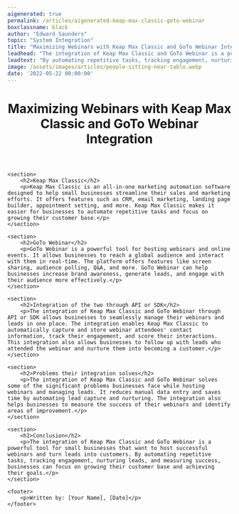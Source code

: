 ```yaml
---
aigenerated: true
permalink: /articles/aigenerated-keap-max-classic-goto-webinar
boxclassname: black
author: "Edward Saunders"
topic: "System Integration"
title: "Maximizing Webinars with Keap Max Classic and GoTo Webinar Integration"
leadhead: "The integration of Keap Max Classic and GoTo Webinar is a powerful tool for small businesses that want to host successful webinars and turn leads into customers"
leadtext: "By automating repetitive tasks, tracking engagement, nurturing leads, and measuring success, businesses can focus on growing their customer base and achieving their goals."
image: /assets/images/articles/people-sitting-near-table.webp
date: '2022-05-22 00:00:00'
---
```

<div class="arttext">	<header>
		<h1>Maximizing Webinars with Keap Max Classic and GoTo Webinar Integration</h1>
	</header>

	<section>
		<h2>Keap Max Classic</h2>
		<p>Keap Max Classic is an all-in-one marketing automation software designed to help small businesses streamline their sales and marketing efforts. It offers features such as CRM, email marketing, landing page builder, appointment setting, and more. Keap Max Classic makes it easier for businesses to automate repetitive tasks and focus on growing their customer base.</p>
	</section>

	<section>
		<h2>GoTo Webinar</h2>
		<p>GoTo Webinar is a powerful tool for hosting webinars and online events. It allows businesses to reach a global audience and interact with them in real-time. The platform offers features like screen sharing, audience polling, Q&A, and more. GoTo Webinar can help businesses increase brand awareness, generate leads, and engage with their audience more effectively.</p>
	</section>

	<section>
		<h2>Integration of the two through API or SDK</h2>
		<p>The integration of Keap Max Classic and GoTo Webinar through API or SDK allows businesses to seamlessly manage their webinars and leads in one place. The integration enables Keap Max Classic to automatically capture and store webinar attendees' contact information, track their engagement, and score their interactions. This integration also allows businesses to follow up with leads who attended the webinar and nurture them into becoming a customer.</p>
	</section>

	<section>
		<h2>Problems their integration solves</h2>
		<p>The integration of Keap Max Classic and GoTo Webinar solves some of the significant problems businesses face while hosting webinars and managing leads. It reduces manual data entry and saves time by automating lead capture and nurturing. The integration also helps businesses to measure the success of their webinars and identify areas of improvement.</p>
	</section>

	<section>
		<h2>Conclusion</h2>
		<p>The integration of Keap Max Classic and GoTo Webinar is a powerful tool for small businesses that want to host successful webinars and turn leads into customers. By automating repetitive tasks, tracking engagement, nurturing leads, and measuring success, businesses can focus on growing their customer base and achieving their goals.</p>
	</section>

	<footer>
		<p>Written by: [Your Name], [Date]</p>
	</footer>
</div>